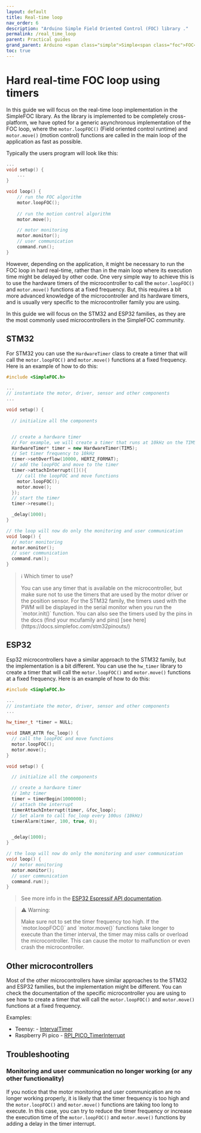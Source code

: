 ```yaml
---
layout: default
title: Real-time loop
nav_order: 6
description: "Arduino Simple Field Oriented Control (FOC) library ."
permalink: /real_time_loop
parent: Practical guides
grand_parent: Arduino <span class="simple">Simple<span class="foc">FOC</span>library</span>
toc: true
---
```


# Hard real-time FOC loop using timers

In this guide we will focus on the real-time loop implementation in the SimpleFOC library. As the library is implemented to be completely cross-platform, we have opted for a generic asynchronous implementation of the FOC loop, where the `motor.loopFOC()` (Field oriented control runtime) and `motor.move()` (motion control) functions are called in the main loop of the application as fast as possible. 

Typically the users program will look like this:

```cpp
...
void setup() {
    ...
}

void loop() {
    // run the FOC algorithm
    motor.loopFOC();
    
    // run the motion control algorithm
    motor.move();

    // motor monitoring
    motor.monitor();
    // user communication
    command.run();
}
```

However, depending on the application, it might be necessary to run the FOC loop in hard real-time, rather than in the main loop where its execution time might be delayed by other code. One very simple way to achieve this is to use the hardware timers of the microcontroller to call the `motor.loopFOC()` and `motor.move()` functions at a fixed frequency. But, this requires a bit more advanced knowledge of the microcontroller and its hardware timers, and is usually very specific to the microcontroller family you are using.

In this guide we will focus on the STM32 and ESP32 families, as they are the most commonly used microcontrollers in the SimpleFOC community.

## STM32 

For STM32 you can use the `HardwareTimer` class to create a timer that will call the `motor.loopFOC()` and `motor.move()` functions at a fixed frequency. Here is an example of how to do this:

```cpp
#include <SimpleFOC.h>

...
// instantiate the motor, driver, sensor and other components
... 

void setup() {
  
  // initialize all the components


  // create a hardware timer
  // For example, we will create a timer that runs at 10kHz on the TIM5
  HardwareTimer* timer = new HardwareTimer(TIM5);
  // Set timer frequency to 10kHz
  timer->setOverflow(10000, HERTZ_FORMAT); 
  // add the loopFOC and move to the timer
  timer->attachInterrupt([](){
    // call the loopFOC and move functions
    motor.loopFOC();
    motor.move();
  });
  // start the timer
  timer->resume();

  _delay(1000);
}

// the loop will now do only the monitoring and user communication
void loop() {
  // motor monitoring
  motor.monitor();
  // user communication
  command.run();
}

```

<blockquote class="info">
  <p class="heading">ℹ️ Which timer to use?</p>
  You can use any timer that is available on the microcontroller, but make sure not to use the timers that are used by the motor driver or the position sensor. For the STM32 family, the timers used with the PWM will be displayed in the serial monitor when you run the `motor.init()` function. You can also see the timers used by the pins in the docs (find your mcufamily and pins) [see here](https://docs.simplefoc.com/stm32pinouts/)
</blockquote>


## ESP32 

Esp32 microcontrollers have a similar approach to the STM32 family, but the implementation is a bit different. You can use the `hw_timer` library to create a timer that will call the `motor.loopFOC()` and `motor.move()` functions at a fixed frequency. Here is an example of how to do this:

```cpp
#include <SimpleFOC.h>

...
// instantiate the motor, driver, sensor and other components
...

hw_timer_t *timer = NULL;

void IRAM_ATTR foc_loop() {
  // call the loopFOC and move functions
  motor.loopFOC();
  motor.move();
}

void setup() {

  // initialize all the components

  // create a hardware timer
  // 1mhz timer
  timer = timerBegin(1000000);
  // attach the interrupt
  timerAttachInterrupt(timer, &foc_loop);
  // Set alarm to call foc_loop every 100us (10kHz)
  timerAlarm(timer, 100, true, 0);


  _delay(1000);
}

// the loop will now do only the monitoring and user communication
void loop() {
  // motor monitoring
  motor.monitor();
  // user communication
  command.run();
}
```

<blockquote class="info">
  See more info in the <a href="https://espressif-docs.readthedocs-hosted.com/projects/arduino-esp32/en/latest/api/timer.html#example-applications">ESP32 Espressif API documentation</a>.
</blockquote>

<blockquote class="warning" markdown="1">
  <p class="heading">⚠️ Warning:</p>
  Make sure not to set the timer frequency too high. If the `motor.loopFOC()` and `motor.move()` functions take longer to execute than the timer interval, the timer may miss calls or overload the microcontroller. This can cause the motor to malfunction or even crash the microcontroller.
</blockquote>

## Other microcontrollers

Most of the other microcontrollers have similar approaches to the STM32 and ESP32 families, but the implementation might be different. You can check the documentation of the specific microcontroller you are using to see how to create a timer that will call the `motor.loopFOC()` and `motor.move()` functions at a fixed frequency.

Examples: 

- Teensy: - [IntervalTimer](https://www.pjrc.com/teensy/td_timing_IntervalTimer.html)
- Raspberry Pi pico - [RPI_PICO_TimerInterrupt](https://github.com/khoih-prog/RPI_PICO_TimerInterrupt?tab=readme-ov-file#13-set-hardware-timer-frequency-and-attach-timer-interrupt-handler-function)


## Troubleshooting



### Monitoring and user communication no longer working (or any other functionality)
If you notice that the motor monitoring and user communication are no longer working properly, it is likely that the timer frequency is too high and the `motor.loopFOC()` and `motor.move()` functions are taking too long to execute. In this case, you can try to reduce the timer frequency or increase the execution time of the `motor.loopFOC()` and `motor.move()` functions by adding a delay in the timer interrupt.
